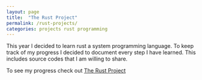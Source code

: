 ```yaml
---
layout: page
title:  "The Rust Project"
permalink: /rust-projects/
categories: projects rust programming
---
```


This year I decided to learn rust a system programming language.
To keep track of my progress I decided to document every step I have learned. This includes source codes that I am willing to share.

To see my progress check out [The Rust Project][rust-project]

[rust-project]: https://kranz912.github.io/rust-projects/
